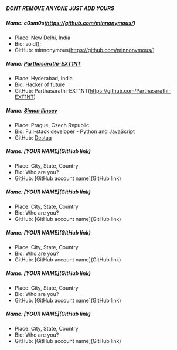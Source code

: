 ##### DONT REMOVE ANYONE JUST ADD YOURS

##### Name: c0sm0s(https://github.com/minnonymous/)

- Place: New Delhi, India
- Bio: void();
- GitHub: minnonymous(https://github.com/minnonymous/)

##### Name: [Parthasarathi-EXT1NT](https://github.com/Parthasarathi-EXT1NT)

- Place: Hyderabad, India
- Bio: Hacker of future
- GitHub: Parthasarathi-EXT1NT(https://github.com/Parthasarathi-EXT1NT)

##### Name: [Simon Ilincev](https://www.github.com/Destaq)

- Place: Prague, Czech Republic
- Bio: Full-stack developer - Python and JavaScript
- GitHub: [Destaq](https://www.github.com/Destaq)

##### Name: [YOUR NAME](GitHub link)

- Place: City, State, Country
- Bio: Who are you?
- GitHub: [GitHub account name](GitHub link)

##### Name: [YOUR NAME](GitHub link)

- Place: City, State, Country
- Bio: Who are you?
- GitHub: [GitHub account name](GitHub link)

##### Name: [YOUR NAME](GitHub link)

- Place: City, State, Country
- Bio: Who are you?
- GitHub: [GitHub account name](GitHub link)

##### Name: [YOUR NAME](GitHub link)

- Place: City, State, Country
- Bio: Who are you?
- GitHub: [GitHub account name](GitHub link)

##### Name: [YOUR NAME](GitHub link)

- Place: City, State, Country
- Bio: Who are you?
- GitHub: [GitHub account name](GitHub link)
